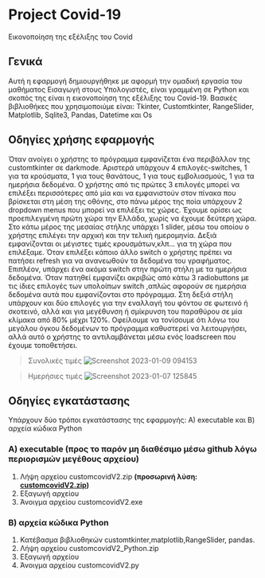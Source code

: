 # Project Covid-19
Εικονοποίηση της εξέλιξης του Covid
## Γενικά
Αυτή η εφαρμογή δημιουργήθηκε με αφορμή την ομαδική εργασία του μαθήματος Εισαγωγή στους Υπολογιστές, είναι γραμμένη σε Python και σκοπός της είναι η εικονοποίηση της εξέλιξης του Covid-19. Βασικές βιβλιοθήκες που χρησιμοποιύμε είναι: Tkinter, Customtkinter, RangeSlider, Matplotlib, Sqlite3, Pandas, Datetime και Os

## Οδηγίες χρήσης εφαρμογής
Όταν ανοίγει ο χρήστης το πρόγραμμα εμφανίζεται ένα περιβάλλον της customtkinter σε darkmode. Αριστερά υπάρχουν 4 επιλογές-switches, 1 για τα κρούσματα, 1 για
τους θανάτους, 1 για τους εμβολιασμούς, 1 για τα ημερήσια δεδομένα. Ο χρήστης από τις πρώτες 3 επιλογές μπορεί να επιλέξει περισσότερες από μία και να
εμφανιστούν στον πίνακα που βρίσκεται στη μέση της οθόνης, στο πάνω μέρος της ποία υπάρχουν 2 dropdown menus που μπορεί να επιλέξει τις χώρες. Έχουμε ορίσει
ως προεπιλεγμένη πρώτη χώρα την Ελλάδα, χωρίς να έχουμε δεύτερη χώρα. Στο κάτω μέρος της μεσαίας στήλης υπάρχει 1 slider, μέσω του οποίου ο χρήστης επιλέγει την
αρχική και την τελική ημερομηνία. Δεξιά εμφανίζονται οι μέγιστες τιμές κρουσμάτων,κλπ... για τη χώρα που επιλέξαμε. Όταν επιλέξει κάποιο άλλο switch ο
χρήστης πρέπει να πατήσει refresh για να ανανεωθούν τα δεδομένα του γραφήματος. Επιπλέον, υπάρχει ένα ακόμα switch στην πρώτη στήλη με τα ημερήσια δεδομένα.
Όταν πατηθεί εμφανίζει ακριβώς από κάτω 3 radiobuttons με τις ίδιες επιλογές των υπολοίπων switch ,απλώς αφορούν σε ημερήσια δεδομένα αυτά που εμφανίζονται
στο πρόγραμμα. Στη δεξιά στήλη υπάρχουν και δύο επιλογές για την εναλλαγή του φόντου σε φωτεινό ή σκοτεινό, αλλά και για μεγέθυνση ή σμίκρυνση του παραθύρου
σε μία κλίμακα από 80% μέχρι 120%. Οφείλουμε να τονίσουμε ότι λόγω του μεγάλου όγκου δεδομένων το πρόγραμμα καθυστερεί να λειτουργήσει, αλλά αυτό ο χρήστης
το αντιλαμβάνεται μέσω ενός loadscreen που έχουμε τοποθετήσει.

>Συνολικές τιμές
![Screenshot 2023-01-09 094153](https://user-images.githubusercontent.com/47256274/211260327-8f48a8cb-f932-48ce-aefd-dcecb9ea18f4.png)

>Ημερήσιες τιμές
![Screenshot 2023-01-07 125845](https://user-images.githubusercontent.com/47256274/211259992-1d8fc5a6-f6fc-4020-8ee8-f7ad803fc94d.png)

## Οδηγίες εγκατάστασης
Υπάρχουν δύο τρόποι εγκατάστασης της εφαρμογής: Α) executable και Β) αρχεία κώδικα Python

### A) executable (προς το παρόν μη διαθέσιμο μέσω github λόγω περιορισμών μεγέθους αρχείου)
1. Λήψη αρχείου customcovidV2.zip **(προσωρινή λύση: [customcovidV2.zip](https://drive.google.com/file/d/1BY2fnam-CRK8390DtQjyOmQPwtAwEBhR/view?usp=sharing))**
2. Εξαγωγή αρχείου
3. Άνοιγμα αρχείου customcovidV2.exe

### B) αρχεία κώδικα Python
1. Κατέβασμα βιβλιοθηκών customtkinter,matplotlib,RangeSlider, pandas.
2. Λήψη αρχείου customcovidV2_Python.zip
3. Εξαγωγή αρχείου
4. Άνοιγμα αρχείου customcovidV2.py
